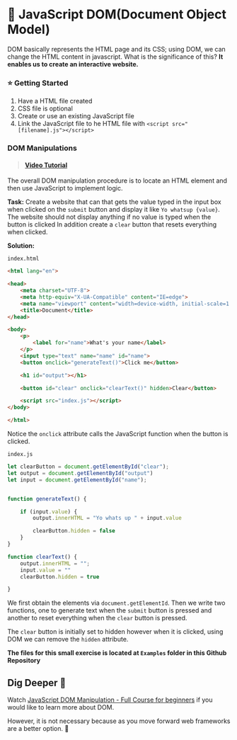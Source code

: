 # 📜 JavaScript DOM(Document Object Model)
DOM basically represents the HTML page and its CSS; using DOM, we can change the HTML content in javascript. What is the significance of this? **It enables us to create an interactive website.**

### ⭐ Getting Started
1.  Have a HTML file created
2.  CSS file is optional
3.  Create or use an existing JavaScript file
4.  Link the JavaScript file to he HTML file with `<script src="[filename].js"></script>
`




### DOM Manipulations
> #### [Video Tutorial](https://www.youtube.com/watch?v=jmPgo2lyoLY)

 The overall DOM manipulation procedure is to locate an HTML element and then use JavaScript to implement logic.

**Task:** Create a website that can that gets the value typed in the input box when clicked on the `submit` button and display it like `Yo whatsup {value}`. The website should not display anything if no value is typed when the   button is clicked In addition create a `clear` button that resets everything when clicked.



**Solution:**

`index.html`
```html
<html lang="en">

<head>
    <meta charset="UTF-8">
    <meta http-equiv="X-UA-Compatible" content="IE=edge">
    <meta name="viewport" content="width=device-width, initial-scale=1.0">
    <title>Document</title>
</head>

<body>
    <p>
        <label for="name">What's your name</label>
    </p>
    <input type="text" name="name" id="name">
    <button onclick="generateText()">Click me</button>

    <h1 id="output"></h1>

    <button id="clear" onclick="clearText()" hidden>Clear</button>

    <script src="index.js"></script>
</body>

</html>
```
Notice the `onclick` attribute  calls the JavaScript function when the button is clicked.


`index.js`
```javascript
let clearButton = document.getElementById("clear");
let output = document.getElementById("output")
let input = document.getElementById("name");


function generateText() {

    if (input.value) {
        output.innerHTML = "Yo whats up " + input.value

        clearButton.hidden = false
    }
}

function clearText() {
    output.innerHTML = "";
    input.value = ""
    clearButton.hidden = true

}
```
We first obtain the elements via `document.getElementId`. Then we write two functions, one to generate text when the `submit` button is pressed and another to reset everything when the `clear` button is pressed.

The `clear` button is initially set to hidden however when it is clicked, using DOM we can remove the `hidden` attribute.

**The files for this small exercise is located at `Examples` folder in this Github Repository**
## Dig Deeper 🤿

Watch [JavaScript DOM Manipulation - Full Course for beginners](https://www.youtube.com/watch?v=5fb2aPlgoys) if you would like to learn more about DOM. 

However, it is not necessary because as you move forward web frameworks are a better option. 🫡